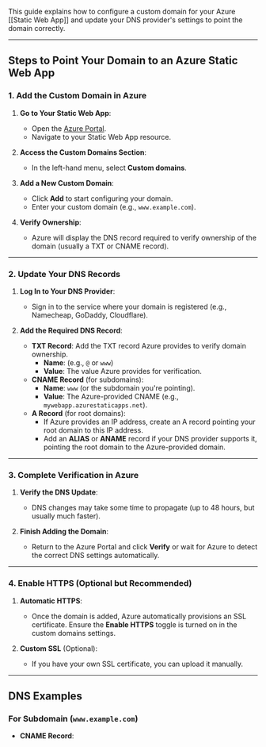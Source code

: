 

This guide explains how to configure a custom domain for your Azure [[Static Web App]] and update your DNS provider's settings to point the domain correctly.

---

## Steps to Point Your Domain to an Azure Static Web App

### 1. Add the Custom Domain in Azure
1. **Go to Your Static Web App**:
   - Open the [Azure Portal](https://portal.azure.com/).
   - Navigate to your Static Web App resource.

2. **Access the Custom Domains Section**:
   - In the left-hand menu, select **Custom domains**.

3. **Add a New Custom Domain**:
   - Click **Add** to start configuring your domain.
   - Enter your custom domain (e.g., `www.example.com`).

4. **Verify Ownership**:
   - Azure will display the DNS record required to verify ownership of the domain (usually a TXT or CNAME record).

---

### 2. Update Your DNS Records
1. **Log In to Your DNS Provider**:
   - Sign in to the service where your domain is registered (e.g., Namecheap, GoDaddy, Cloudflare).

2. **Add the Required DNS Record**:
   - **TXT Record**: Add the TXT record Azure provides to verify domain ownership.
     - **Name**: (e.g., `@` or `www`)
     - **Value**: The value Azure provides for verification.
   - **CNAME Record** (for subdomains):
     - **Name**: `www` (or the subdomain you're pointing).
     - **Value**: The Azure-provided CNAME (e.g., `mywebapp.azurestaticapps.net`).
   - **A Record** (for root domains):
     - If Azure provides an IP address, create an A record pointing your root domain to this IP address.
     - Add an **ALIAS** or **ANAME** record if your DNS provider supports it, pointing the root domain to the Azure-provided domain.

---

### 3. Complete Verification in Azure
1. **Verify the DNS Update**:
   - DNS changes may take some time to propagate (up to 48 hours, but usually much faster).

2. **Finish Adding the Domain**:
   - Return to the Azure Portal and click **Verify** or wait for Azure to detect the correct DNS settings automatically.

---

### 4. Enable HTTPS (Optional but Recommended)
1. **Automatic HTTPS**:
   - Once the domain is added, Azure automatically provisions an SSL certificate. Ensure the **Enable HTTPS** toggle is turned on in the custom domains settings.

2. **Custom SSL** (Optional):
   - If you have your own SSL certificate, you can upload it manually.

---

## DNS Examples

### For Subdomain (`www.example.com`)
- **CNAME Record**:
